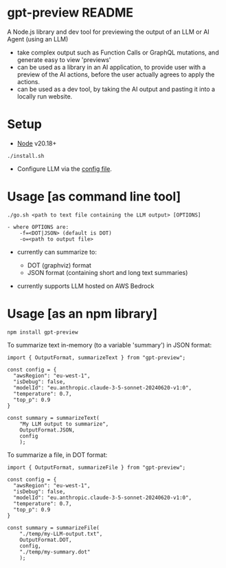 # gpt-preview README

A Node.js library and dev tool for previewing the output of an LLM or AI Agent (using an LLM)

- take complex output such as Function Calls or GraphQL mutations, and generate easy to view 'previews'
- can be used as a library in an AI application, to provide user with a preview of the AI actions, before the user actually agrees to apply the actions.
- can be used as a dev tool, by taking the AI output and pasting it into a locally run website.

# Setup

- [Node](https://nodejs.org/en/download/package-manager) v20.18+

```
./install.sh
```

- Configure LLM via the [config file](./config.gpt-preview.json).

# Usage [as command line tool]

```
./go.sh <path to text file containing the LLM output> [OPTIONS]
```

```
- where OPTIONS are:
    -f=<DOT|JSON> (default is DOT)
    -o=<path to output file>
```

- currently can summarize to:

  - DOT (graphviz) format
  - JSON format (containing short and long text summaries)

- currently supports LLM hosted on AWS Bedrock

# Usage [as an npm library]

```
npm install gpt-preview
```

To summarize text in-memory (to a variable 'summary') in JSON format:

```TS
import { OutputFormat, summarizeText } from "gpt-preview";

const config = {
  "awsRegion": "eu-west-1",
  "isDebug": false,
  "modelId": "eu.anthropic.claude-3-5-sonnet-20240620-v1:0",
  "temperature": 0.7,
  "top_p": 0.9
}

const summary = summarizeText(
    "My LLM output to summarize",
    OutputFormat.JSON,
    config
    );
```

To summarize a file, in DOT format:

```TS
import { OutputFormat, summarizeFile } from "gpt-preview";

const config = {
  "awsRegion": "eu-west-1",
  "isDebug": false,
  "modelId": "eu.anthropic.claude-3-5-sonnet-20240620-v1:0",
  "temperature": 0.7,
  "top_p": 0.9
}

const summary = summarizeFile(
    "./temp/my-LLM-output.txt",
    OutputFormat.DOT,
    config,
    "./temp/my-summary.dot"
    );
```
